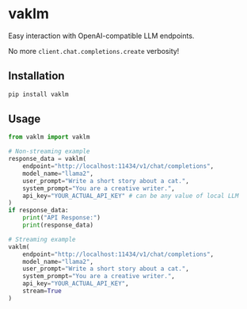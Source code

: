 # vaklm

Easy interaction with OpenAI-compatible LLM endpoints.

No more `client.chat.completions.create` verbosity!

## Installation

```bash
pip install vaklm
```

## Usage

```python
from vaklm import vaklm

# Non-streaming example
response_data = vaklm(
    endpoint="http://localhost:11434/v1/chat/completions",
    model_name="llama2",
    user_prompt="Write a short story about a cat.",
    system_prompt="You are a creative writer.",
    api_key="YOUR_ACTUAL_API_KEY" # can be any value of local LLM
)
if response_data:
    print("API Response:")
    print(response_data)

# Streaming example
vaklm(
    endpoint="http://localhost:11434/v1/chat/completions",
    model_name="llama2",
    user_prompt="Write a short story about a cat.",
    system_prompt="You are a creative writer.",
    api_key="YOUR_ACTUAL_API_KEY",
    stream=True
)
```
